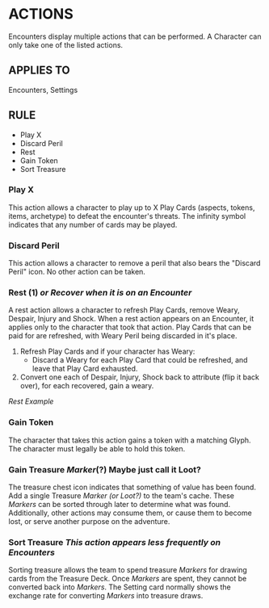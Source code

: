 # ACTIONS
Encounters display multiple actions that can be performed. A Character can only take one of the listed actions.

## APPLIES TO
Encounters, Settings

## RULE
* Play X
* Discard Peril
* Rest
* Gain Token
* Sort Treasure


### Play X
This action allows a character to play up to X Play Cards (aspects, tokens, items, archetype) to defeat the encounter's threats. The infinity symbol indicates that any number of cards may be played. 


### Discard Peril
This action allows a character to remove a peril that also bears the "Discard Peril" icon. No other action can be taken.


### Rest (1) _or Recover when it is on an Encounter_
A rest action allows a character to refresh Play Cards, remove Weary, Despair, Injury and Shock. When a rest action appears on an Encounter, it applies only to the character that took that action. Play Cards that can be paid for are refreshed, with Weary Peril being discarded in it's place. 
1. Refresh Play Cards and if your character has Weary:
	- Discard a Weary for each Play Card that could be refreshed, and leave that Play Card exhausted.
2. Convert one each of Despair, Injury, Shock back to attribute (flip it back over), for each recovered, gain a weary.


_Rest Example_



### Gain Token
The character that takes this action gains a token with a matching Glyph. The character must legally be able to hold this token.


### Gain Treasure _Marker_(?) Maybe just call it Loot?
The treasure chest icon indicates that something of value has been found. Add a single Treasure _Marker (or Loot?)_ to the team's cache. These _Markers_ can be sorted through later to determine what was found. Additionally, other actions may consume them, or cause them to become lost, or serve another purpose on the adventure.


### Sort Treasure _This action appears less frequently on Encounters_
Sorting treasure allows the team to spend treasure _Markers_ for drawing cards from the Treasure Deck. Once _Markers_ are spent, they cannot be converted back into _Markers_. The Setting card normally shows the exchange rate for converting _Markers_ into treasure draws.



